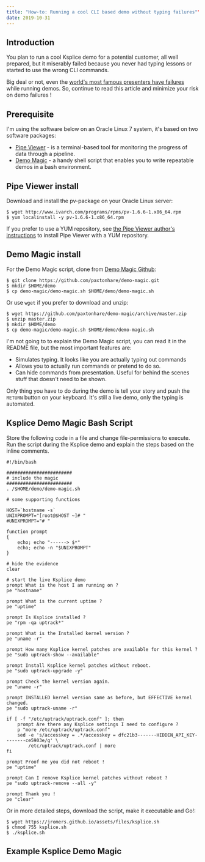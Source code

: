 ```yaml
---
title: "How-to: Running a cool CLI based demo without typing failures""
date: 2019-10-31
---
```

## Introduction
You plan to run a cool Ksplice demo for a potential customer, all well prepared, but it miserably failed because you never had typing lessons or started to use the wrong CLI commands.

Big deal or not, even the [world's most famous presenters have failures](https://youtu.be/zNlBLyf39Bk) while running demos. So, continue to read this article and minimize your risk on demo failures !

## Prerequisite
I'm using the software below on an Oracle Linux 7 system, it's based on two software packages:
* [Pipe Viewer](http://www.ivarch.com/programs/pv.shtml) - is a terminal-based tool for monitoring the progress of data through a pipeline.
* [Demo Magic](https://github.com/paxtonhare/demo-magic) - a handy shell script that enables you to write repeatable demos in a bash environment.

## Pipe Viewer install
Download and install the pv-package on your Oracle Linux server:
```
$ wget http://www.ivarch.com/programs/rpms/pv-1.6.6-1.x86_64.rpm
$ yum localinstall -y pv-1.6.6-1.x86_64.rpm
```
If you prefer to use a YUM repository, see [the Pipe Viewer author's instructions](http://www.ivarch.com/programs/yum.shtml) to install Pipe Viewer with a YUM repository.

## Demo Magic install
For the Demo Magic script, clone from [Demo Magic Github](https://github.com/paxtonhare/demo-magic):
```
$ git clone https://github.com/paxtonhare/demo-magic.git
$ mkdir $HOME/demo
$ cp demo-magic/demo-magic.sh $HOME/demo/demo-magic.sh
```
Or use `wget` if you prefer to download and unzip:
```
$ wget https://github.com/paxtonhare/demo-magic/archive/master.zip
$ unzip master.zip
$ mkdir $HOME/demo
$ cp demo-magic/demo-magic.sh $HOME/demo/demo-magic.sh
```
I'm not going to to explain the Demo Magic script, you can read it in the README file, but the most important features are:
* Simulates typing. It looks like you are actually typing out commands
* Allows you to actually run commands or pretend to do so.
* Can hide commands from presentation. Useful for behind the scenes stuff that doesn't need to be shown.

Only thing you have to do during the demo is tell your story and push the `RETURN` button on your keyboard. It's still a live demo, only the typing is automated.

## Ksplice Demo Magic Bash Script 

Store the following code in a file and change file-permissions to execute. Run the script during the Ksplice demo and explain the steps based on the inline comments.
```
#!/bin/bash

########################
# include the magic
########################
. /$HOME/demo/demo-magic.sh

# some supporting functions

HOST=`hostname -s`
UNIXPROMPT="[root@$HOST ~]# "
#UNIXPROMPT="# "

function prompt
{
    echo; echo "------> $*"
    echo; echo -n "$UNIXPROMPT"
}

# hide the evidence
clear

# start the live Ksplice demo
prompt What is the host I am running on ?
pe "hostname"

prompt What is the current uptime ?
pe "uptime"

prompt Is Ksplice installed ?
pe "rpm -qa uptrack*"

prompt What is the Installed kernel version ?
pe "uname -r"

prompt How many Ksplice kernel patches are available for this kernel ?
pe "sudo uptrack-show --available"

prompt Install Ksplice kernel patches without reboot.
pe "sudo uptrack-upgrade -y"

prompt Check the kernel version again.
pe "uname -r"

prompt INSTALLED kernel version same as before, but EFFECTIVE kernel changed.
pe "sudo uptrack-uname -r"

if [ -f "/etc/uptrack/uptrack.conf" ]; then
    prompt Are there any Ksplice settings I need to configure ?
    p "more /etc/uptrack/uptrack.conf"
    sed -e 's/accesskey = .*/accesskey = dfc21b3-------HIDDEN_API_KEY--------ce5903e/g' \
        /etc/uptrack/uptrack.conf | more
fi

prompt Proof me you did not reboot !
pe "uptime"

prompt Can I remove Ksplice kernel patches without reboot ?
pe "sudo uptrack-remove --all -y"

prompt Thank you !
pe "clear"
```
Or in more detailed steps, download the script, make it executable and Go!:
```
$ wget https://jromers.github.io/assets/files/ksplice.sh
$ chmod 755 ksplice.sh
$ ./ksplice.sh
```
## Example Ksplice Demo Magic
<script id="asciicast-278117" src="https://asciinema.org/a/278117.js" async></script>
